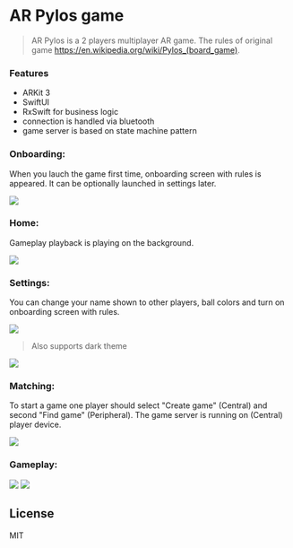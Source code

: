 # AR Pylos game

> AR Pylos is a 2 players multiplayer AR game. The rules of original game https://en.wikipedia.org/wiki/Pylos_(board_game).

### Features
  
  - ARKit 3
  - SwiftUI 
  - RxSwift for business logic 
  - connection  is handled via bluetooth
  - game server is based on state machine pattern

### Onboarding:
When you lauch the game first time, onboarding screen with rules is appeared. It can be optionally launched in settings later.

![](Resources/welcome.png)

### Home:
Gameplay playback is playing on the background. 

![](Resources/home.png)

### Settings:
You can change your name shown to other players, ball colors and turn on onboarding screen with rules.

![](Resources/settings.PNG)

> Also supports dark theme

![](Resources/settings_dark.PNG)

### Matching:
To start a game one player should select "Create game" (Central) and second "Find game" (Peripheral). The game server is running on (Central) player device.

![](Resources/matching.gif)

### Gameplay: 

![](Resources/gameplay.gif)
![](Resources/gameplay_white.gif)

License
----

MIT
